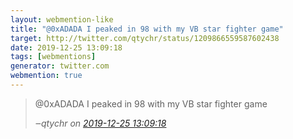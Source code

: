 ```yaml
---
layout: webmention-like
title: "@0xADADA I peaked in 98 with my VB star fighter game"
target: http://twitter.com/qtychr/status/1209866559587602438
date: 2019-12-25 13:09:18
tags: [webmentions]
generator: twitter.com
webmention: true
---
```




<blockquote class="external-citation">
  <p>
    @0xADADA I peaked in 98 with my VB star fighter game
  </p>
  <cite>‒<span class="p-author p-name">qtychr</span>
    on
    <a href="http://twitter.com/qtychr/status/1209866559587602438" rel="external nofollow" target="_blank">2019-12-25 13:09:18</a>
  </cite>
</blockquote>



